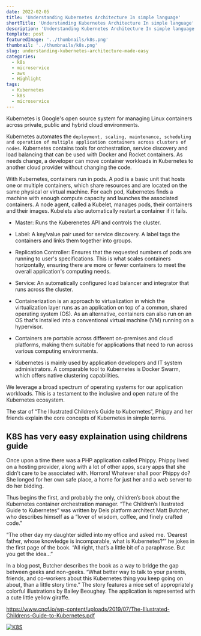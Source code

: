 ```yaml
---
date: 2022-02-05
title: 'Understanding Kubernetes Architecture In simple language'
shortTitle: 'Understanding Kubernetes Architecture In simple language'
description: 'Understanding Kubernetes Architecture In simple language'
template: post
featuredImage: '../thumbnails/k8s.png'
thumbnail: '../thumbnails/k8s.png'
slug: understanding-kubernetes-architecture-made-easy
categories:
  - k8s
  - microservice
  - aws
  - Highlight
tags:
  - Kubernetes
  - k8s 
  - microservice
---
```



Kubernetes is Google's open source system for managing Linux containers across private, public and hybrid cloud environments.

Kubernetes automates the ``deployment, scaling, maintenance, scheduling and operation of multiple application containers across clusters of nodes``. Kubernetes contains tools for orchestration, service discovery and load balancing that can be used with Docker and Rocket containers. As needs change, a developer can move container workloads in Kubernetes to another cloud provider without changing the code.

With Kubernetes, containers run in pods. A pod is a basic unit that hosts one or multiple containers, which share resources and are located on the same physical or virtual machine. For each pod, Kubernetes finds a machine with enough compute capacity and launches the associated containers. A node agent, called a Kubelet, manages pods, their containers and their images. Kubelets also automatically restart a container if it fails.

- Master: Runs the Kuberenetes API and controls the cluster.
- Label: A key/value pair used for service discovery. A label tags the containers and links them together into groups.
- Replication Controller: Ensures that the requested numbers of pods are running to user's specifications. This is what scales containers horizontally, ensuring there are more or fewer containers to meet the overall application's computing needs.
- Service: An automatically configured load balancer and integrator that runs across the cluster.
- Containerization is an approach to virtualization in which the virtualization layer runs as an application on top of a common, shared operating system (OS). As an alternative, containers can also run on an OS that's installed into a conventional virtual machine (VM) running on a hypervisor.
  

- Containers are portable across different on-premises and cloud platforms, making them suitable for applications that need to run across various computing environments.

- Kubernetes is mainly used by application developers and IT system administrators. A comparable tool to Kubernetes is Docker Swarm, which offers native clustering capabilities.

We leverage a broad spectrum of operating systems for our application workloads. This is a testament to the inclusive and open nature of the Kubernetes ecosystem.

The star of “The Illustrated Children’s Guide to Kubernetes“, Phippy and her friends explain the core concepts of Kubernetes in simple terms.

K8S has very easy explaination using childrens guide 
----------------------------------------------------

Once upon a time there was a PHP application called Phippy. Phippy lived on a hosting provider, along with a lot of other apps, scary apps that she didn’t care to be associated with. Horrors! Whatever shall poor Phippy do? She longed for her own safe place, a home for just her and a web server to do her bidding.

Thus begins the first, and probably the only, children’s book about the Kubernetes container orchestration manager. “The Children’s Illustrated Guide to Kubernetes” was written by Deis platform architect Matt Butcher, who describes himself as a “lover of wisdom, coffee, and finely crafted code.”

“The other day my daughter sidled into my office and asked me. ‘Dearest father, whose knowledge is incomparable, what is Kubernetes?'” he jokes in the first page of the book. “All right, that’s a little bit of a paraphrase. But you get the idea…”

In a blog post, Butcher describes the book as a way to bridge the gap between geeks and non-geeks. “What better way to talk to your parents, friends, and co-workers about this Kubernetes thing you keep going on about, than a little story time.” The story features a nice set of appropriately colorful illustrations by Bailey Beoughey. The application is represented with a cute little yellow giraffe.

https://www.cncf.io/wp-content/uploads/2019/07/The-Illustrated-Childrens-Guide-to-Kubernetes.pdf

[![K8S](http://img.youtube.com/vi/4ht22ReBjno/0.jpg)](http://www.youtube.com/watch?v=4ht22ReBjno)